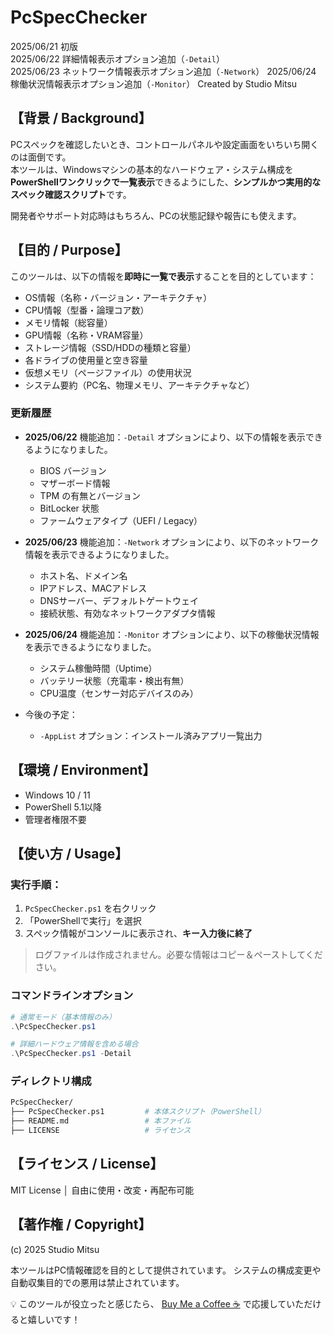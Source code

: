 # PcSpecChecker

2025/06/21 初版  
2025/06/22 詳細情報表示オプション追加（`-Detail`）  
2025/06/23 ネットワーク情報表示オプション追加（`-Network`）
2025/06/24 稼働状況情報表示オプション追加（`-Monitor`）
Created by Studio Mitsu

## 【背景 / Background】

PCスペックを確認したいとき、コントロールパネルや設定画面をいちいち開くのは面倒です。  
本ツールは、Windowsマシンの基本的なハードウェア・システム構成を**PowerShellワンクリックで一覧表示**できるようにした、**シンプルかつ実用的なスペック確認スクリプト**です。

開発者やサポート対応時はもちろん、PCの状態記録や報告にも使えます。

## 【目的 / Purpose】

このツールは、以下の情報を**即時に一覧で表示**することを目的としています：

- OS情報（名称・バージョン・アーキテクチャ）
- CPU情報（型番・論理コア数）
- メモリ情報（総容量）
- GPU情報（名称・VRAM容量）
- ストレージ情報（SSD/HDDの種類と容量）
- 各ドライブの使用量と空き容量
- 仮想メモリ（ページファイル）の使用状況
- システム要約（PC名、物理メモリ、アーキテクチャなど）

### 更新履歴

- **2025/06/22** 機能追加：`-Detail` オプションにより、以下の情報を表示できるようになりました。
  - BIOS バージョン
  - マザーボード情報
  - TPM の有無とバージョン
  - BitLocker 状態
  - ファームウェアタイプ（UEFI / Legacy）

- **2025/06/23** 機能追加：`-Network` オプションにより、以下のネットワーク情報を表示できるようになりました。
  - ホスト名、ドメイン名
  - IPアドレス、MACアドレス
  - DNSサーバー、デフォルトゲートウェイ
  - 接続状態、有効なネットワークアダプタ情報

- **2025/06/24** 機能追加：`-Monitor` オプションにより、以下の稼働状況情報を表示できるようになりました。
  - システム稼働時間（Uptime）
  - バッテリー状態（充電率・検出有無）
  - CPU温度（センサー対応デバイスのみ）

- 今後の予定：
  - `-AppList` オプション：インストール済みアプリ一覧出力

## 【環境 / Environment】

- Windows 10 / 11
- PowerShell 5.1以降
- 管理者権限不要

## 【使い方 / Usage】

### 実行手順：

1. `PcSpecChecker.ps1` を右クリック  
2. 「PowerShellで実行」を選択  
3. スペック情報がコンソールに表示され、**キー入力後に終了**

> ログファイルは作成されません。必要な情報はコピー＆ペーストしてください。

### コマンドラインオプション

```powershell
# 通常モード（基本情報のみ）
.\PcSpecChecker.ps1

# 詳細ハードウェア情報を含める場合
.\PcSpecChecker.ps1 -Detail
```

### ディレクトリ構成

```bash
PcSpecChecker/
├── PcSpecChecker.ps1         # 本体スクリプト（PowerShell）
├── README.md                 # 本ファイル
├── LICENSE                   # ライセンス
```

## 【ライセンス / License】
MIT License │ 自由に使用・改変・再配布可能

## 【著作権 / Copyright】
(c) 2025 Studio Mitsu

本ツールはPC情報確認を目的として提供されています。
システムの構成変更や自動収集目的での悪用は禁止されています。

💡 このツールが役立ったと感じたら、
[Buy Me a Coffee ☕](https://www.buymeacoffee.com/mitsuarchive) で応援していただけると嬉しいです！
